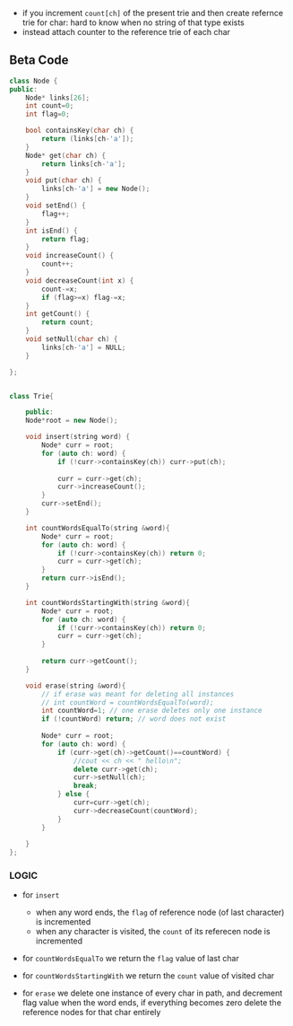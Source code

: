 - if you increment `count[ch]` of the present trie and then create refernce trie for char: hard to know when no string of that type exists
- instead attach counter to the reference trie of each char

## Beta Code
```cpp
class Node {
public:
    Node* links[26];
    int count=0;
    int flag=0;

    bool containsKey(char ch) {
        return (links[ch-'a']);
    }
    Node* get(char ch) {
        return links[ch-'a'];
    }
    void put(char ch) {
        links[ch-'a'] = new Node();
    }
    void setEnd() {
        flag++;
    }
    int isEnd() {
        return flag;
    }
    void increaseCount() {
        count++; 
    }
    void decreaseCount(int x) {
        count-=x;
        if (flag>=x) flag-=x;
    }
    int getCount() {
        return count; 
    }
    void setNull(char ch) {
        links[ch-'a'] = NULL;
    }

};  


class Trie{

    public:
    Node*root = new Node();

    void insert(string word) {
        Node* curr = root;
        for (auto ch: word) {
            if (!curr->containsKey(ch)) curr->put(ch);
            
            curr = curr->get(ch);
            curr->increaseCount();
        }
        curr->setEnd();
    }

    int countWordsEqualTo(string &word){
        Node* curr = root;
        for (auto ch: word) {
            if (!curr->containsKey(ch)) return 0;
            curr = curr->get(ch);
        }
        return curr->isEnd();
    }

    int countWordsStartingWith(string &word){
        Node* curr = root;
        for (auto ch: word) {
            if (!curr->containsKey(ch)) return 0;
            curr = curr->get(ch);
        }
    
        return curr->getCount();
    }

    void erase(string &word){
        // if erase was meant for deleting all instances
        // int countWord = countWordsEqualTo(word);
        int countWord=1; // one erase deletes only one instance
        if (!countWord) return; // word does not exist
        
        Node* curr = root;
        for (auto ch: word) {
            if (curr->get(ch)->getCount()==countWord) {
                //cout << ch << " hello\n";
                delete curr->get(ch);
                curr->setNull(ch);
                break;
            } else {
                curr=curr->get(ch);
                curr->decreaseCount(countWord);
            }
        }
        
    }
};

```
### LOGIC
- for `insert`
    - when any word ends, the `flag` of reference node (of last character) is incremented
    - when any character is visited, the `count` of its referecen node is incremented

- for `countWordsEqualTo` we return the `flag` value of last char
- for `countWordsStartingWith` we return the `count` value of visited char
- for `erase` we delete one instance of every char in path, and decrement flag value when the word ends, if everything becomes zero delete the reference nodes for that char entirely
